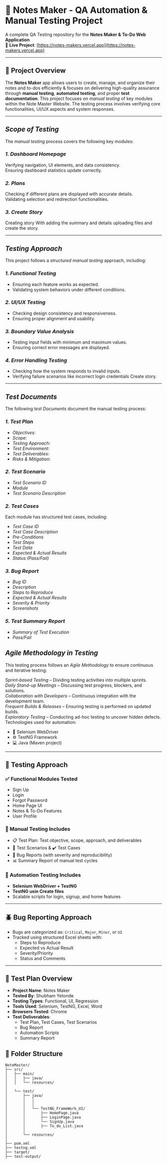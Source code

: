 # 📝 Notes Maker - QA Automation & Manual Testing Project

A complete QA Testing repository for the **Notes Maker & To-Do Web Application**  
🔗 **Live Project**: [https://notes-makers.vercel.app](https://notes-makers.vercel.app)

---

## 📌 Project Overview

The **Notes Maker** app allows users to create, manage, and organize their notes and to-dos efficiently & focuses on delivering high-quality assurance through **manual testing**, **automated testing**, and proper **test documentation**.
This project focuses on *manual testing* of key modules within the Note Master Website. The testing process involves verifying core functionalities, UI/UX aspects and system responses.

---

##  *Scope of Testing*
The *manual testing* process covers the following key modules:

###  *1. Dashboard Homepage*
 Verifying navigation, UI elements, and data consistency.  
 Ensuring dashboard statistics update correctly.  

###  *2. Plans*
 Checking if different plans are displayed with accurate details.  
 Validating selection and redirection functionalities.  

###  *3. Create Story*
 Creating story With adding the summary and details uploading files and create the story.  

---

##  *Testing Approach*
This project follows a *structured manual testing* approach, including:

###  *1. Functional Testing*
- Ensuring each feature works as expected.
- Validating system behaviors under different conditions.

###  *2. UI/UX Testing*
- Checking design consistency and responsiveness.
- Ensuring proper alignment and usability.

###  *3. Boundary Value Analysis*
- Testing input fields with minimum and maximum values.
- Ensuring correct error messages are displayed.

###  *4. Error Handling Testing*
- Checking how the system responds to invalid inputs.
- Verifying failure scenarios like incorrect login credentials Create story.

---


##  *Test Documents*
The following *test Documents* document the manual testing process:

###  *1. Test Plan*
- *Objectives:* 
- *Scope:* 
- *Testing Approach:* 
- *Test Environment:* 
- *Test Deliverables:* 
- *Risks & Mitigation:* 

###  *2. Test Scenario*
- *Test Scenario ID*
- *Module*
- *Test Scenario Description*
  
###  *2. Test Cases*
Each module has structured test cases, including:
- *Test Case ID*
- *Test Case Description*
- *Pre-Conditions* 
- *Test Steps*
- *Test Data*
- *Expected & Actual Results*
- *Status (Pass/Fail)*

###  *3. Bug Report*
- *Bug ID*
- *Description*
- *Steps to Reproduce*
- *Expected & Actual Results*
- *Severity & Priority*
- *Screenshots*


###  *5. Test Summary Report*
- *Summary of Test Execution*
- *Pass/Fail*


##  *Agile Methodology in Testing*
This testing process follows an *Agile Methodology* to ensure continuous and iterative testing:

 *Sprint-based Testing* – Dividing testing activities into multiple sprints.  
 *Daily Stand-up Meetings* – Discussing test progress, blockers, and solutions.  
 *Collaboration with Developers* – Continuous integration with the development team.  
 *Frequent Builds & Releases* – Ensuring testing is performed on updated builds.  
 *Exploratory Testing* – Conducting ad-hoc testing to uncover hidden defects.
Technologies used for automation:
- 🧪 Selenium WebDriver
- ⚙️ TestNG Framework
- 💻 Java (Maven project)

---

## 🧪 Testing Approach

### ✅ Functional Modules Tested
- Sign Up
- Login
- Forgot Password
- Home Page UI
- Notes & To-Do Features
- User Profile

### 🧾 Manual Testing Includes
- 📋 Test Plan: Test objective, scope, approach, and deliverables
- 🧠 Test Scenarios & ✔️ Test Cases
- 🐛 Bug Reports (with severity and reproducibility)
- 📊 Summary Report of manual test cycles

### 🤖 Automation Testing Includes
- **Selenium WebDriver + TestNG**
-  **TestNG usin Create files**
- Scalable scripts for login, signup, and home features

---

## 🪲 Bug Reporting Approach

- Bugs are categorized as: `Critical`, `Major`, `Minor`, or `UI`
- Tracked using structured Excel sheets with:
  - Steps to Reproduce
  - Expected vs Actual Result
  - Severity/Priority
  - Status and Comments

---

## 🧾 Test Plan Overview

- **Project Name**: Notes Maker
- **Tested By**: Shubham Yetonde
- **Testing Types**: Functional, UI, Regression
- **Tools Used**: Selenium, TestNG, Excel, Word
- **Browsers Tested**: Chrome
- **Test Deliverables**:
  - Test Plan, Test Cases, Test Scenarios
  - Bug Report
  - Automation Scripts
  - Summary Report
 ## 📁 Folder Structure

```plaintext
NoteMaster/
├── src/
│   ├── main/
│   │   ├── java/
│   │   └── resources/
│
│   └── test/
│       ├── java/
│       │   │ 
│       │   │
│       │   └── TestNG_FrameWork_UI/
│       │       ├── HomePage.java
│       │       ├── LoginPage.java
│       │       └── SignUp.java
│       │       ├── To_do_List.java
│       │
│       └── resources/
│
├── pom.xml
├── testng.xml
├── target/
├── test-output/
